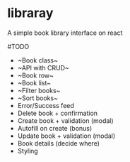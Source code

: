 # libraray
A simple book library interface on react

#TODO
* ~Book class~
* ~API with CRUD~
* ~Book row~
* ~Book list~
* ~Filter books~
* ~Sort books~
* Error/Success feed
* Delete book + confirmation
* Create book + validation (modal)
* Autofill on create (bonus)
* Update book + validation (modal)
* Book details (decide where)
* Styling
